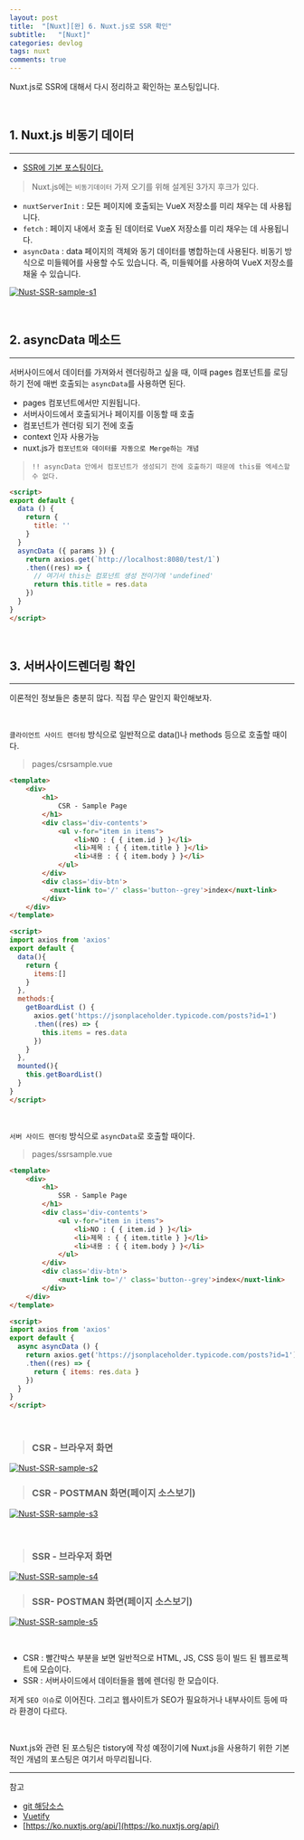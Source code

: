 ```yaml
---
layout: post
title:  "[Nuxt][완] 6. Nuxt.js로 SSR 확인"
subtitle:   "[Nuxt]"
categories: devlog
tags: nuxt
comments: true
---
```


Nuxt.js로 SSR에 대해서 다시 정리하고 확인하는 포스팅입니다.

<br>


## 1. Nuxt.js 비동기 데이터
---

- [SSR에 기본 포스팅이다.](https://linked2ev.github.io/devlog/2018/11/15/Javascript-2.-What-is-SSR/)

> Nuxt.js에는 `비동기데이터` 가져 오기를 위해 설계된 3가지 후크가 있다.

- `nuxtServerInit` : 모든 페이지에 호출되는 VueX 저장소를 미리 채우는 데 사용됩니다.
- `fetch` : 페이지 내에서 호출 된 데이터로 VueX 저장소를 미리 채우는 데 사용됩니다.
- `asyncData` : data 페이지의 객체와 동기 데이터를 병합하는데 사용된다.
비동기 방식으로 미들웨어를 사용할 수도 있습니다. 즉, 미들웨어를 사용하여 VueX 저장소를 채울 수 있습니다.


[![Nust-SSR-sample-s1](/assets/img/devlog/201811/Nust-SSR-sample-s1.png)]()

<br>


## 2. asyncData 메소드
--- 

서버사이드에서 데이터를 가져와서 렌더링하고 싶을 때, 이때 pages 컴포넌트를 로딩하기 전에 매번 호출되는 `asyncData`를 사용하면 된다.
- pages 컴포넌트에서만 지원됩니다. 
- 서버사이드에서 호출되거나 페이지를 이동할 때 호출
- 컴포넌트가 렌더링 되기 전에 호출
- context 인자 사용가능
- nuxt.js가 `컴포넌트와 데이터를 자동으로 Merge하는 개념`

> `!! asyncData 안에서 컴포넌트가 생성되기 전에 호출하기 때문에 this를 엑세스할 수 없다.`

```html
<script>
export default {
  data () {
    return {
      title: ''
    }
  }
  asyncData ({ params }) {
    return axios.get(`http://localhost:8080/test/1`)
    .then((res) => {
      // 여기서 this는 컴포넌트 생성 전이기에 'undefined'
      return this.title = res.data
    })
  }
}
</script>
```

<br>


## 3. 서버사이드렌더링 확인
---

이론적인 정보들은 충분히 많다. 직접 무슨 말인지 확인해보자.

<br>

`클라이언트 사이드 렌더링` 방식으로 일반적으로 data()나 methods 등으로 호출할 때이다.

> pages/csrsample.vue 

```html
<template>
    <div>
        <h1>
            CSR - Sample Page
        </h1>
        <div class='div-contents'>
            <ul v-for="item in items">
                <li>NO : { { item.id } }</li>
                <li>제목 : { { item.title } }</li>
                <li>내용 : { { item.body } }</li>
            </ul>
        </div>
        <div class='div-btn'>
          <nuxt-link to='/' class='button--grey'>index</nuxt-link>
        </div>
    </div>
</template>

<script>
import axios from 'axios'
export default {
  data(){
    return {
      items:[]
    }
  },
  methods:{
    getBoardList () {
      axios.get('https://jsonplaceholder.typicode.com/posts?id=1')
      .then((res) => {
        this.items = res.data 
      })
    }
  },
  mounted(){
    this.getBoardList()
  }
}
</script>
```

<br>

`서버 사이드 렌더링` 방식으로 `asyncData`로 호출할 때이다.

> pages/ssrsample.vue

```html
<template>
    <div>
        <h1>
            SSR - Sample Page
        </h1>
        <div class='div-contents'>
            <ul v-for="item in items">
                <li>NO : { { item.id } }</li>
                <li>제목 : { { item.title } }</li>
                <li>내용 : { { item.body } }</li>
            </ul>
        </div>
        <div class='div-btn'>
            <nuxt-link to='/' class='button--grey'>index</nuxt-link>
        </div>
    </div>
</template>

<script>
import axios from 'axios'
export default {
  async asyncData () {
    return axios.get('https://jsonplaceholder.typicode.com/posts?id=1')
    .then((res) => {
      return { items: res.data }
    })
  }
}
</script>
```

<br>


> ### CSR - 브라우저 화면
[![Nust-SSR-sample-s2](/assets/img/devlog/201811/Nust-SSR-sample-s2.png)]()

> ### CSR - POSTMAN 화면(페이지 소스보기)
[![Nust-SSR-sample-s3](/assets/img/devlog/201811/Nust-SSR-sample-s3.png)]()

<br>

> ### SSR - 브라우저 화면
[![Nust-SSR-sample-s4](/assets/img/devlog/201811/Nust-SSR-sample-s4.png)]()

> ### SSR- POSTMAN 화면(페이지 소스보기)
[![Nust-SSR-sample-s5](/assets/img/devlog/201811/Nust-SSR-sample-s5.png)]()

<br>

- CSR : 빨간박스 부분을 보면 일반적으로 HTML, JS, CSS 등이 빌드 된 웹프로젝트에 모습이다.
- SSR : 서버사이드에서 데이터들을 웹에 렌더링 한 모습이다.

저게 `SEO 이슈`로 이어진다. 그리고 웹사이트가 SEO가 필요하거나 내부사이트 등에 따라 환경이 다르다.

<br>

Nuxt.js와 관련 된 포스팅은 tistory에 작성 예정이기에 Nuxt.js을 사용하기 위한 기본적인 개념의 포스팅은 여기서 마무리됩니다.


---
참고

+ [git 해당소스](https://github.com/linked2ev/vue-nuxt-sample/tree/master/nuxt-ssr-sample)
+ [Vuetify](https://vuetifyjs.com/ko/)
+ [https://ko.nuxtjs.org/api/](https://ko.nuxtjs.org/api/)
